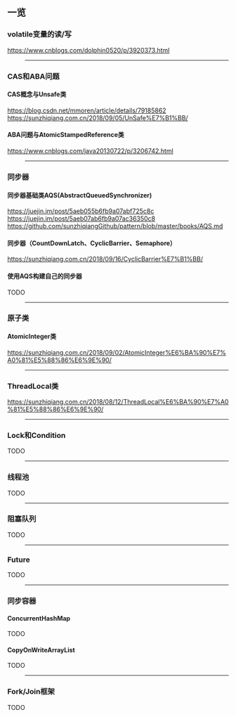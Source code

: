 ## 一览
### volatile变量的读/写
https://www.cnblogs.com/dolphin0520/p/3920373.html
>---
### CAS和ABA问题
#### CAS概念与Unsafe类
https://blog.csdn.net/mmoren/article/details/79185862  
https://sunzhiqiang.com.cn/2018/09/05/UnSafe%E7%B1%BB/
#### ABA问题与AtomicStampedReference类
https://www.cnblogs.com/java20130722/p/3206742.html
>---
### 同步器
#### 同步器基础类AQS(AbstractQueuedSynchronizer)
https://juejin.im/post/5aeb055b6fb9a07abf725c8c  
https://juejin.im/post/5aeb07ab6fb9a07ac36350c8
https://github.com/sunzhiqiangGithub/pattern/blob/master/books/AQS.md
#### 同步器（CountDownLatch、CyclicBarrier、Semaphore）
https://sunzhiqiang.com.cn/2018/09/16/CyclicBarrier%E7%B1%BB/
#### 使用AQS构建自己的同步器
TODO
>---
### 原子类
#### AtomicInteger类
https://sunzhiqiang.com.cn/2018/09/02/AtomicInteger%E6%BA%90%E7%A0%81%E5%88%86%E6%9E%90/
>---
### ThreadLocal类
https://sunzhiqiang.com.cn/2018/08/12/ThreadLocal%E6%BA%90%E7%A0%81%E5%88%86%E6%9E%90/
>---
### Lock和Condition
TODO
>---
### 线程池
TODO
>---
### 阻塞队列
TODO
>---
### Future
TODO
>---
### 同步容器
#### ConcurrentHashMap
TODO
#### CopyOnWriteArrayList
TODO
>---
### Fork/Join框架
TODO
